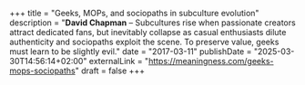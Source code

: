 +++
title = "Geeks, MOPs, and sociopaths in subculture evolution"
description = "**David Chapman** – Subcultures rise when passionate creators attract dedicated fans, but inevitably collapse as casual enthusiasts dilute authenticity and sociopaths exploit the scene. To preserve value, geeks must learn to be slightly evil."
date = "2017-03-11"
publishDate = "2025-03-30T14:56:14+02:00" 
externalLink = "https://meaningness.com/geeks-mops-sociopaths"
draft = false
+++

